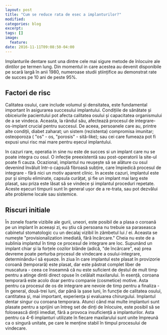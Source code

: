 ```yaml
---
layout: post
title: "Cum se reduce rata de esec a implanturilor?"
modified:
categories: blog
excerpt:
tags: []
image:
  feature:
date: 2016-11-11T09:08:50-04:00
---
```


Implanturile dentare sunt una dintre cele mai sigure metode de înlocuire ale dintilor pe termen lung. Din momentul in care acestea au devenit disponibile pe scară largă în anii 1980, numeroase studii științifice au demonstrat rate de succes pe 10 ani de peste 95%.

## Factori de risc


Calitatea osului, care include volumul și densitatea, este fundamental important în asigurarea succesului implantului. Condițiile de sănătate și obiceiurile pacientului pot afecta calitatea osului și capacitatea organismului de a se vindeca. Aceasta, la rândul său, afectează procesul de integrare-os-implant crucial pentru succesul. De aceea, persoanele care au, printre alte condiții, diabet zaharat; un sistem (rezistenta) compromisa imunitar; osteoporoza ( "os" - os, "porosis" - sită-like); sau cei care fumeaza pot fi expusi unui risc mai mare pentru eșecul implantului.

In cazuri rare, operatia in sine nu este de succes si un implant care nu se poate integra cu osul. O infecție preexistentă sau post-operatorii la site-ul poate fi cauza. Ocazional, implantul nu reușește să se alăture cu osul devenind învăluit într-o capsulă fibroasă subțire, care împiedică procesul de integrare - fără nici un motiv aparent clinic. In aceste cazuri, implantul este pur și simplu eliminate, capsula curățat, și fie un implant mai larg este plasat, sau priza este lăsat să se vindece și implantul proceduri repetate. Aceste eșecuri timpurii sunt în general ușor de a re-trata, sau pot dezvălui alte probleme locale sau sistemice.

## Riscuri initiale

În zonele foarte vizibile ale gurii, uneori, este posibil de a plasa o coroană pe un implant în aceeași zi, eu știu că persoana nu trebuie sa paraseasca cabinetul stomatologic cu un decalaj vizibil în zâmbetul lui / ei. Aceasta se numește "provisionalization imediată, fără încărcare." Cheia nu este de a sublinia implantul în timp ce procesul de integrare are loc. Supunând un implant chiar și la forțele cozilor blânde (adică, "de încărcare", ea) prea devreme poate perturba procesul de vindecare a osului-integrare, determinându-l să eșueze. În ziua în care implantul este plasat în provizorie coroană (temporară) este plasat, dar este păstrat complet liber de muscatura - ceea ce înseamnă că nu este suficient de destul de mult timp pentru a atinge dintii direct opuse în celălalt maxilarului. În esență, coroana temporară este acolo doar pentru companie (cosmetice) motive. Asta pentru ca procesul de os de integrare are nevoie de timp pentru a finaliza - În general, două-trei luni, dar până la șase luni, în funcție de calitatea osului, cantitatea și, mai important, experiența și evaluarea chirurgului.
Implantul dentar singur cu coroana temporara.
Atunci când mai multe implanturi sunt plasate pentru a sprijini un întreg set de dinți de înlocuire, este posibil să se folosească dinții imediat, fără a provoca insuficiență a implanturilor. Asta pentru ca 4-6 implanturi utilizate în fiecare maxilarului sunt unite împreună ca o singură unitate, pe care le menține stabil în timpul procesului de vindecare.


[^1]: http://www.deardoctor.com/articles/dental-implants-tooth-replacements/


